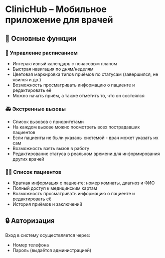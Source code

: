 # ClinicHub – Мобильное приложение для врачей

## 📌 Основные функции

### 📅 Управление расписанием
- Интерактивный календарь с почасовым планом
- Быстрая навигация по дням/неделям
- Цветовая маркировка типов приёмов по статусам (завершился, не явился и др.)
- Возможность просматривать информацию о пациенте и редактировать её
- Можно начать приём, а также отметить то, что он состоялся

### 🚑 Экстренные вызовы
- Список вызовов с приоритетами
- На каждом вызове можно посмотреть всех пострадавших пациентов
- Если пациенты не были указаны системой - врач может указать их сам
- Возможность взять вызов в работу
- Редактирование статуса в реальном времени для информирования других врачей

### 👨‍⚕️ Список пациентов
- Краткая информация о пациенте: номер комнаты, диагноз и ФИО
- Полный доступ к медицинским картам
- Возможность просматривать информацию о пациенте и редактировать её
- История приёмов и заключений

## 🔒 Авторизация
Вход в систему осуществляется через:
- Номер телефона
- Пароль (выдаётся администрацией)
